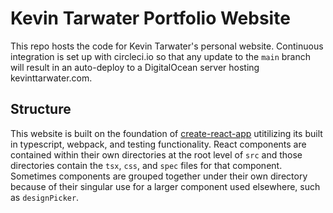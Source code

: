 # Kevin Tarwater Portfolio Website
This repo hosts the code for Kevin Tarwater's personal website. Continuous integration is set up with circleci.io so that any update to the `main` branch will result in an auto-deploy to a DigitalOcean server hosting kevinttarwater.com.

## Structure
This website is built on the foundation of [create-react-app](https://create-react-app.dev/docs/documentation-intro) utitilizing its built in typescript, webpack, and testing functionality. React components are contained within their own directories at the root level of `src` and those directories contain the `tsx`, `css`, and `spec` files for that component. Sometimes components are grouped together under their own directory because of their singular use for a larger component used elsewhere, such as `designPicker`.

